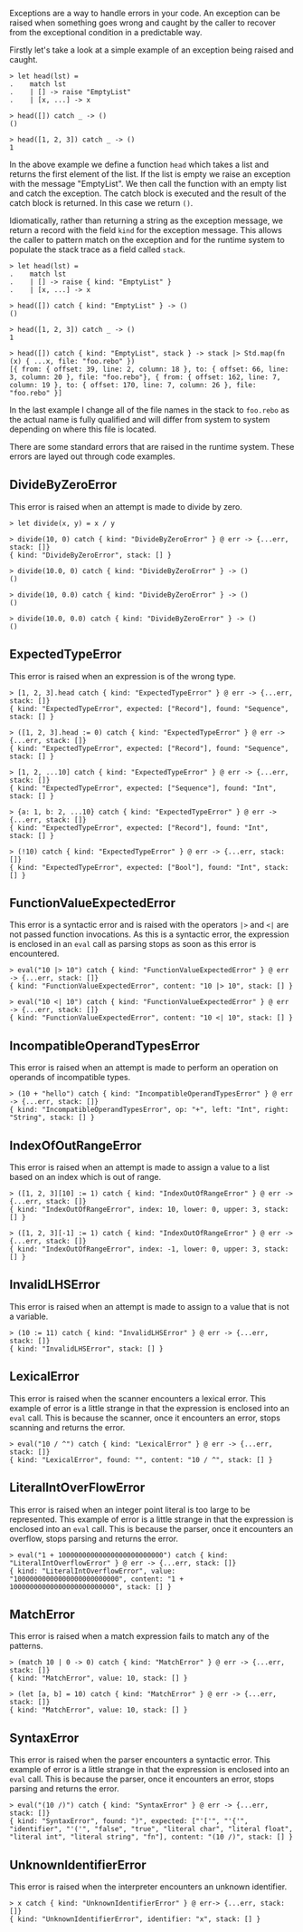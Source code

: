 Exceptions are a way to handle errors in your code.  An exception can be raised when something goes wrong and caught by the caller to recover from the exceptional condition in a predictable way.

Firstly let's take a look at a simple example of an exception being raised and caught.

```rebo-repl
> let head(lst) =
.    match lst
.    | [] -> raise "EmptyList"
.    | [x, ...] -> x

> head([]) catch _ -> ()
()

> head([1, 2, 3]) catch _ -> ()
1
```

In the above example we define a function `head` which takes a list and returns the first element of the list.  If the list is empty we raise an exception with the message "EmptyList".  We then call the function with an empty list and catch the exception.  The catch block is executed and the result of the catch block is returned.  In this case we return `()`.

Idiomatically, rather than returning a string as the exception message, we return a record with the field `kind` for the exception message.  This allows the caller to pattern match on the exception and for the runtime system to populate the stack trace as a field called `stack`.  

```rebo-repl
> let head(lst) =
.    match lst
.    | [] -> raise { kind: "EmptyList" }
.    | [x, ...] -> x

> head([]) catch { kind: "EmptyList" } -> ()
()

> head([1, 2, 3]) catch _ -> ()
1

> head([]) catch { kind: "EmptyList", stack } -> stack |> Std.map(fn (x) { ...x, file: "foo.rebo" })
[{ from: { offset: 39, line: 2, column: 18 }, to: { offset: 66, line: 3, column: 20 }, file: "foo.rebo"}, { from: { offset: 162, line: 7, column: 19 }, to: { offset: 170, line: 7, column: 26 }, file: "foo.rebo" }]
```

In the last example I change all of the file names in the stack to `foo.rebo` as the actual name is fully qualified and will differ from system to system depending on where this file is located.

There are some standard errors that are raised in the runtime system.  These errors are layed out through code examples.

## DivideByZeroError

This error is raised when an attempt is made to divide by zero.

```rebo-repl
> let divide(x, y) = x / y

> divide(10, 0) catch { kind: "DivideByZeroError" } @ err -> {...err, stack: []}
{ kind: "DivideByZeroError", stack: [] }

> divide(10.0, 0) catch { kind: "DivideByZeroError" } -> ()
()

> divide(10, 0.0) catch { kind: "DivideByZeroError" } -> ()
()

> divide(10.0, 0.0) catch { kind: "DivideByZeroError" } -> ()
()
```

## ExpectedTypeError

This error is raised when an expression is of the wrong type.

```rebo-repl
> [1, 2, 3].head catch { kind: "ExpectedTypeError" } @ err -> {...err, stack: []}
{ kind: "ExpectedTypeError", expected: ["Record"], found: "Sequence", stack: [] }

> ([1, 2, 3].head := 0) catch { kind: "ExpectedTypeError" } @ err -> {...err, stack: []}
{ kind: "ExpectedTypeError", expected: ["Record"], found: "Sequence", stack: [] }

> [1, 2, ...10] catch { kind: "ExpectedTypeError" } @ err -> {...err, stack: []}
{ kind: "ExpectedTypeError", expected: ["Sequence"], found: "Int", stack: [] }

> {a: 1, b: 2, ...10} catch { kind: "ExpectedTypeError" } @ err -> {...err, stack: []}
{ kind: "ExpectedTypeError", expected: ["Record"], found: "Int", stack: [] }

> (!10) catch { kind: "ExpectedTypeError" } @ err -> {...err, stack: []}
{ kind: "ExpectedTypeError", expected: ["Bool"], found: "Int", stack: [] }
```

## FunctionValueExpectedError

This error is a syntactic error and is raised with the operators `|>` and `<|` are not passed function invocations.  As this is a syntactic error, the expression is enclosed in an `eval` call as parsing stops as soon as this error is encountered.

```rebo-repl
> eval("10 |> 10") catch { kind: "FunctionValueExpectedError" } @ err -> {...err, stack: []}
{ kind: "FunctionValueExpectedError", content: "10 |> 10", stack: [] }

> eval("10 <| 10") catch { kind: "FunctionValueExpectedError" } @ err -> {...err, stack: []}
{ kind: "FunctionValueExpectedError", content: "10 <| 10", stack: [] }
```

## IncompatibleOperandTypesError

This error is raised when an attempt is made to perform an operation on operands of incompatible types.

```rebo-repl
> (10 + "hello") catch { kind: "IncompatibleOperandTypesError" } @ err -> {...err, stack: []}
{ kind: "IncompatibleOperandTypesError", op: "+", left: "Int", right: "String", stack: [] }
```

## IndexOfOutRangeError

This error is raised when an attempt is made to assign a value to a list based on an index which is out of range.

```rebo-repl
> ([1, 2, 3][10] := 1) catch { kind: "IndexOutOfRangeError" } @ err -> {...err, stack: []}
{ kind: "IndexOutOfRangeError", index: 10, lower: 0, upper: 3, stack: [] }

> ([1, 2, 3][-1] := 1) catch { kind: "IndexOutOfRangeError" } @ err -> {...err, stack: []}
{ kind: "IndexOutOfRangeError", index: -1, lower: 0, upper: 3, stack: [] }
```

## InvalidLHSError

This error is raised when an attempt is made to assign to a value that is not a variable.

```rebo-repl
> (10 := 11) catch { kind: "InvalidLHSError" } @ err -> {...err, stack: []}
{ kind: "InvalidLHSError", stack: [] }
```

## LexicalError

This error is raised when the scanner encounters a lexical error.  This example of error is a little strange in that the expression is enclosed into an `eval` call.  This is because the scanner, once it encounters an error, stops scanning and returns the error.

```rebo-repl
> eval("10 / ^") catch { kind: "LexicalError" } @ err -> {...err, stack: []}
{ kind: "LexicalError", found: "", content: "10 / ^", stack: [] }
```

## LiteralIntOverFlowError

This error is raised when an integer point literal is too large to be represented.  This example of error is a little strange in that the expression is enclosed into an `eval` call.  This is because the parser, once it encounters an overflow, stops parsing and returns the error.

```rebo-repl
> eval("1 + 10000000000000000000000000") catch { kind: "LiteralIntOverflowError" } @ err -> {...err, stack: []}
{ kind: "LiteralIntOverflowError", value: "10000000000000000000000000", content: "1 + 10000000000000000000000000", stack: [] }
```

## MatchError

This error is raised when a match expression fails to match any of the patterns.

```rebo-repl
> (match 10 | 0 -> 0) catch { kind: "MatchError" } @ err -> {...err, stack: []}
{ kind: "MatchError", value: 10, stack: [] }

> (let [a, b] = 10) catch { kind: "MatchError" } @ err -> {...err, stack: []}
{ kind: "MatchError", value: 10, stack: [] }
```

## SyntaxError

This error is raised when the parser encounters a syntactic error.  This example of error is a little strange in that the expression is enclosed into an `eval` call.  This is because the parser, once it encounters an error, stops parsing and returns the error.

```rebo-repl
> eval("(10 /)") catch { kind: "SyntaxError" } @ err -> {...err, stack: []}
{ kind: "SyntaxError", found: ")", expected: ["'['", "'{'", "identifier", "'('", "false", "true", "literal char", "literal float", "literal int", "literal string", "fn"], content: "(10 /)", stack: [] }
```

## UnknownIdentifierError

This error is raised when the interpreter encounters an unknown identifier.

```rebo-repl
> x catch { kind: "UnknownIdentifierError" } @ err-> {...err, stack: []}
{ kind: "UnknownIdentifierError", identifier: "x", stack: [] }
```
